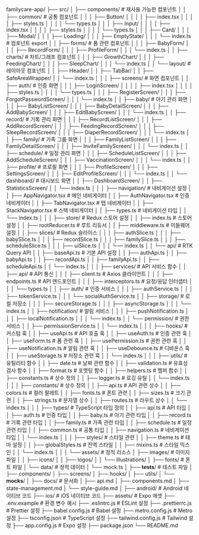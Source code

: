 familycare-app/
├── src/
│   ├── components/                 # 재사용 가능한 컴포넌트
│   │   ├── common/                # 공통 컴포넌트
│   │   │   ├── Button/
│   │   │   │   ├── index.tsx
│   │   │   │   ├── styles.ts
│   │   │   │   └── types.ts
│   │   │   ├── Input/
│   │   │   │   ├── index.tsx
│   │   │   │   ├── styles.ts
│   │   │   │   └── types.ts
│   │   │   ├── Card/
│   │   │   ├── Modal/
│   │   │   ├── Loading/
│   │   │   ├── EmptyState/
│   │   │   └── index.ts           # 컴포넌트 export
│   │   ├── forms/                 # 폼 관련 컴포넌트
│   │   │   ├── BabyForm/
│   │   │   ├── RecordForm/
│   │   │   ├── ProfileForm/
│   │   │   └── index.ts
│   │   ├── charts/                # 차트/그래프 컴포넌트
│   │   │   ├── GrowthChart/
│   │   │   ├── FeedingChart/
│   │   │   ├── SleepChart/
│   │   │   └── index.ts
│   │   └── layout/                # 레이아웃 컴포넌트
│   │       ├── Header/
│   │       ├── TabBar/
│   │       ├── SafeAreaWrapper/
│   │       └── index.ts
│   │
│   ├── screens/                   # 화면 컴포넌트
│   │   ├── auth/                  # 인증 화면
│   │   │   ├── LoginScreen/
│   │   │   │   ├── index.tsx
│   │   │   │   ├── styles.ts
│   │   │   │   └── types.ts
│   │   │   ├── RegisterScreen/
│   │   │   ├── ForgotPasswordScreen/
│   │   │   └── index.ts
│   │   ├── baby/                  # 아기 관리 화면
│   │   │   ├── BabyListScreen/
│   │   │   ├── BabyDetailScreen/
│   │   │   ├── AddBabyScreen/
│   │   │   ├── EditBabyScreen/
│   │   │   └── index.ts
│   │   ├── record/                # 기록 관리 화면
│   │   │   ├── RecordListScreen/
│   │   │   ├── AddRecordScreen/
│   │   │   ├── FeedingRecordScreen/
│   │   │   ├── SleepRecordScreen/
│   │   │   ├── DiaperRecordScreen/
│   │   │   └── index.ts
│   │   ├── family/                # 가족 그룹 화면
│   │   │   ├── FamilyListScreen/
│   │   │   ├── FamilyDetailScreen/
│   │   │   ├── InviteFamilyScreen/
│   │   │   └── index.ts
│   │   ├── schedule/              # 일정 관리 화면
│   │   │   ├── ScheduleListScreen/
│   │   │   ├── AddScheduleScreen/
│   │   │   ├── VaccinationScreen/
│   │   │   └── index.ts
│   │   ├── profile/               # 프로필 화면
│   │   │   ├── ProfileScreen/
│   │   │   ├── SettingsScreen/
│   │   │   ├── EditProfileScreen/
│   │   │   └── index.ts
│   │   └── dashboard/             # 대시보드 화면
│   │       ├── DashboardScreen/
│   │       ├── StatisticsScreen/
│   │       └── index.ts
│   │
│   ├── navigation/                # 내비게이션 설정
│   │   ├── AppNavigator.tsx       # 메인 네비게이터
│   │   ├── AuthNavigator.tsx      # 인증 네비게이터
│   │   ├── TabNavigator.tsx       # 탭 네비게이터
│   │   ├── StackNavigator.tsx     # 스택 네비게이터
│   │   ├── types.ts               # 네비게이션 타입
│   │   └── index.ts
│   │
│   ├── store/                     # Redux 스토어 설정
│   │   ├── index.ts               # 스토어 설정
│   │   ├── rootReducer.ts         # 루트 리듀서
│   │   ├── middleware.ts          # 미들웨어 설정
│   │   ├── slices/                # Redux 슬라이스
│   │   │   ├── authSlice.ts
│   │   │   ├── babySlice.ts
│   │   │   ├── recordSlice.ts
│   │   │   ├── familySlice.ts
│   │   │   ├── scheduleSlice.ts
│   │   │   ├── uiSlice.ts
│   │   │   └── index.ts
│   │   └── api/                   # RTK Query API
│   │       ├── baseApi.ts         # 기본 API 설정
│   │       ├── authApi.ts
│   │       ├── babyApi.ts
│   │       ├── recordApi.ts
│   │       ├── familyApi.ts
│   │       ├── scheduleApi.ts
│   │       └── index.ts
│   │
│   ├── services/                  # API 서비스 함수
│   │   ├── api/                   # API 통신
│   │   │   ├── client.ts          # Axios 클라이언트
│   │   │   ├── endpoints.ts       # API 엔드포인트
│   │   │   ├── interceptors.ts    # 요청/응답 인터셉터
│   │   │   └── types.ts
│   │   ├── auth/                  # 인증 서비스
│   │   │   ├── authService.ts
│   │   │   ├── tokenService.ts
│   │   │   └── socialAuthService.ts
│   │   ├── storage/               # 로컬 저장소
│   │   │   ├── secureStorage.ts
│   │   │   ├── asyncStorage.ts
│   │   │   └── index.ts
│   │   ├── notification/          # 알림 서비스
│   │   │   ├── pushNotification.ts
│   │   │   ├── localNotification.ts
│   │   │   └── index.ts
│   │   └── permission/            # 권한 서비스
│   │       ├── permissionService.ts
│   │       └── index.ts
│   │
│   ├── hooks/                     # 커스텀 훅
│   │   ├── useApi.ts              # API 호출 훅
│   │   ├── useAuth.ts             # 인증 관련 훅
│   │   ├── useForm.ts             # 폼 관련 훅
│   │   ├── usePermission.ts       # 권한 관련 훅
│   │   ├── useNotification.ts     # 알림 관련 훅
│   │   ├── useDebounce.ts         # 디바운스 훅
│   │   ├── useStorage.ts          # 저장소 관련 훅
│   │   └── index.ts
│   │
│   ├── utils/                     # 유틸리티 함수
│   │   ├── date.ts                # 날짜 관련 함수
│   │   ├── validation.ts          # 유효성 검사 함수
│   │   ├── format.ts              # 포맷팅 함수
│   │   ├── helpers.ts             # 헬퍼 함수
│   │   ├── constants.ts           # 상수 정의
│   │   ├── logger.ts              # 로깅 유틸
│   │   └── index.ts
│   │
│   ├── constants/                 # 상수 정의
│   │   ├── api.ts                 # API 관련 상수
│   │   ├── colors.ts              # 컬러 팔레트
│   │   ├── fonts.ts               # 폰트 관련
│   │   ├── sizes.ts               # 크기 관련
│   │   ├── strings.ts             # 문자열 상수
│   │   ├── routes.ts              # 라우트 상수
│   │   └── index.ts
│   │
│   ├── types/                     # TypeScript 타입 정의
│   │   ├── api.ts                 # API 타입
│   │   ├── auth.ts                # 인증 타입
│   │   ├── baby.ts                # 아기 관련 타입
│   │   ├── record.ts              # 기록 관련 타입
│   │   ├── family.ts              # 가족 관련 타입
│   │   ├── schedule.ts            # 일정 관련 타입
│   │   ├── common.ts              # 공통 타입
│   │   ├── navigation.ts          # 네비게이션 타입
│   │   └── index.ts
│   │
│   ├── styles/                    # 스타일 관련
│   │   ├── theme.ts               # 테마 설정
│   │   ├── globalStyles.ts        # 전역 스타일
│   │   ├── mixins.ts              # 스타일 믹스인
│   │   └── index.ts
│   │
│   └── assets/                    # 정적 리소스
│       ├── images/                # 이미지 파일
│       │   ├── icons/
│       │   ├── logos/
│       │   └── illustrations/
│       ├── fonts/                 # 폰트 파일
│       └── data/                  # 정적 데이터
│           └── mock.ts
│
├── __tests__/                     # 테스트 파일
│   ├── components/
│   ├── screens/
│   ├── hooks/
│   ├── utils/
│   └── __mocks__/
│
├── docs/                          # 문서화
│   ├── api.md
│   ├── components.md
│   ├── state-management.md
│   └── style-guide.md
│
├── android/                       # Android 네이티브 코드
├── ios/                          # iOS 네이티브 코드
├── assets/                       # Expo 에셋
├── .env.example                  # 환경 변수 예시
├── .eslintrc.js                  # ESLint 설정
├── .prettierrc.js                # Prettier 설정
├── babel.config.js               # Babel 설정
├── metro.config.js               # Metro 설정
├── tsconfig.json                 # TypeScript 설정
├── tailwind.config.js            # Tailwind 설정
├── app.config.js                 # Expo 설정
├── package.json
└── README.md